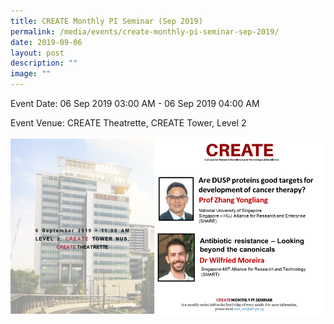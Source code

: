 ```yaml
---
title: CREATE Monthly PI Seminar (Sep 2019)
permalink: /media/events/create-monthly-pi-seminar-sep-2019/
date: 2019-09-06
layout: post
description: ""
image: ""
---
```


Event Date: 06 Sep 2019 03:00 AM - 06 Sep 2019 04:00 AM

Event Venue: CREATE Theatrette, CREATE Tower, Level 2

![](/images/Sept%202019.png)